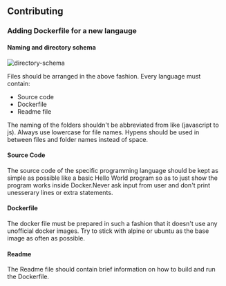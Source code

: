 ## Contributing

### Adding Dockerfile for a new langauge

#### Naming and directory schema

![directory-schema](https://i.imgur.com/bykj2FC.png)

Files should be arranged in the above fashion. Every language must contain:

- Source code
- Dockerfile
- Readme file

The naming of the folders shouldn't be abbreviated from like (javascript to js). 
Always use lowercase for file names. Hypens should be used in between files and folder names instead of space.

#### Source Code

The source code of the specific programming language should be kept as simple as possible like a basic Hello World program so as to just show the program works inside Docker.Never ask input from user and don't print unesserary lines or extra statements.

#### Dockerfile

The docker file must be prepared in such a fashion that it doesn't use any unofficial docker images. Try to stick with alpine or ubuntu as the base image as often as possible.

#### Readme

The Readme file should contain brief information on how to build and run the Dockerfile.